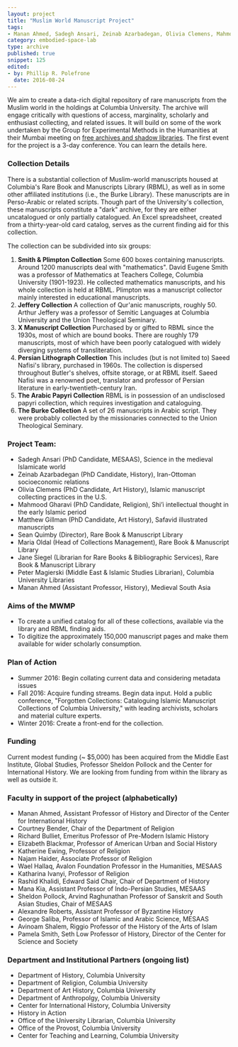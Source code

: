 ```yaml
---
layout: project
title: "Muslim World Manuscript Project"
tags:
- Manan Ahmed, Sadegh Ansari, Zeinab Azarbadegan, Olivia Clemens, Mahmood Gharavi, Matthew Gillman
category: embodied-space-lab
type: archive
published: true
snippet: 125
edited:
- by: Phillip R. Polefrone
  date: 2016-08-24
---
```


We aim to create a data-rich digital repository of rare manuscripts from the
Muslim world in the holdings at Columbia University. The archive will engage
critically with questions of access, marginality, scholarly and enthusiast
collecting, and related issues. It will build on some of the work undertaken by
the Group for Experimental Methods in the Humanities at their Mumbai meeting on
[free archives and shadow
libraries](http://xpmethod.plaintext.in/technologies-of-dissent/digital-justice.html). The first event for the project is a 3-day conference. You can learn the details here.  

### Collection Details

There is a substantial collection of Muslim-world manuscripts housed at
Columbia's Rare Book and Manuscripts Library (RBML), as well as in some other
affiliated institutions (i.e., the Burke Library). These manuscripts are in
Perso-Arabic or related scripts. Though part of the University's collection,
these manuscripts constitute a "dark" archive, for they are either uncatalogued
or only partially catalogued. An Excel spreadsheet, created from
a thirty-year-old card catalog, serves as the current finding aid for this
collection.

The collection can be subdivided into six groups: 

1. **Smith & Plimpton Collection** Some 600 boxes containing manuscripts. Around 1200 manuscripts deal with "mathematics". David Eugene Smith was a professor of Mathematics at Teachers College, Columbia University (1901-1923). He collected mathematics manuscripts, and his whole collection is held at RBML. Plimpton was a manuscript collector mainly interested in educational manuscripts.
2. **Jeffery Collection** A collection of Qur'anic manuscripts, roughly 50. Arthur Jeffery was a professor of Semitic Languages at Columbia University and the Union Theological Seminary. 
3. **X Manuscript Collection** Purchased by or gifted to RBML since the 1930s, most of which are bound books. There are roughly 179 manuscripts, most of which have been poorly catalogued with widely diverging systems of transliteration.
4. **Persian Lithograph Collection** This includes (but is not limited to) Saeed Nafisi's library, purchased in 1960s. The collection is dispersed throughout Butler's shelves, offsite storage, or at RBML itself. Saeed Nafisi was a renowned poet, translator and professor of Persian literature in early-twentieth-century Iran.
5. **The Arabic Papyri Collection** RBML is in possession of an undisclosed papyri collection, which requires investigation and cataloguing.
6. **The Burke Collection** A set of 26 manuscripts in Arabic script. They were probably collected by the missionaries connected to the Union Theological Seminary.

### Project Team: 

* Sadegh Ansari (PhD Candidate, MESAAS), Science in the medieval Islamicate world
* Zeinab Azarbadegan (PhD Candidate, History), Iran-Ottoman socioeconomic relations
* Olivia Clemens (PhD Candidate, Art History), Islamic manuscript collecting practices in the U.S.
* Mahmood Gharavi (PhD Candidate, Religion), Shi’i intellectual thought in the early Islamic period
* Matthew Gillman (PhD Candidate, Art History), Safavid illustrated manuscripts
* Sean Quimby (Director), Rare Book & Manuscript Library
* Maria Oldal (Head of Collections Management), Rare Book & Manuscript Library
* Jane Siegel (Librarian for Rare Books & Bibliographic Services), Rare Book & Manuscript Library
* Peter Magierski (Middle East & Islamic Studies Librarian), Columbia University Libraries
* Manan Ahmed (Assistant Professor, History), Medieval South Asia


### Aims of the MWMP

* To create a unified catalog for all of these collections, available via the library and RBML finding aids.
* To digitize the approximately 150,000 manuscript pages and make them available for wider scholarly consumption.

### Plan of Action

* Summer 2016: Begin collating current data and considering metadata issues
* Fall 2016: Acquire funding streams. Begin data input. Hold a public conference, "Forgotten Collections: Cataloguing Islamic Manuscript Collections of Columbia University," with leading archivists, scholars and material culture experts.
* Winter 2016: Create a front-end for the collection.

### Funding

Current modest funding (~ \$5,000) has been acquired from the Middle East
Institute, Global Studies, Professor Sheldon Pollock and the Center for
International History. We are looking from funding from within the library as
well as outside it. 

### Faculty in support of the project (alphabetically)

* Manan Ahmed, Assistant Professor of History and Director of the Center for International History
* Courtney Bender, Chair of the Department of Religion
* Richard Bulliet, Emeritus Professor of Pre-Modern Islamic History
* Elizabeth Blackmar, Professor of American Urban and Social History
* Katherine Ewing, Professor of Religion
* Najam Haider, Associate Professor of Religion
* Wael Hallaq, Avalon Foundation Professor in the Humanities, MESAAS
* Katharina Ivanyi, Professor of Religion
* Rashid Khalidi, Edward Said Chair, Chair of Department of History
* Mana Kia, Assistant Professor of Indo-Persian Studies, MESAAS
* Sheldon Pollock, Arvind Raghunathan Professor of Sanskrit and South Asian Studies, Chair of MESAAS
* Alexandre Roberts, Assistant Professor of Byzantine History
* George Saliba, Professor of Islamic and Arabic Science, MESAAS
* Avinoam Shalem, Riggio Professor of the History of the Arts of Islam
* Pamela Smith, Seth Low Professor of History, Director of the Center for Science and Society

### Department and Institutional Partners (ongoing list)

* Department of History, Columbia University
* Department of Religion, Columbia University
* Department of Art History, Columbia University
* Department of Anthropolgy, Columbia University
* Center for International History, Columbia University
* History in Action
* Office of the University Librarian, Columbia University
* Office of the Provost, Columbia University
* Center for Teaching and Learning, Columbia University

